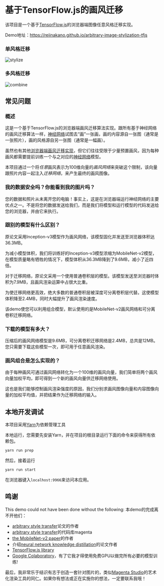 # 基于TensorFlow.js的画风迁移

该项目是一个基于[TensorFlow.js](https://js.tensorflow.org/)的浏览器端图像任意风格迁移实现。

Demo地址：https://reiinakano.github.io/arbitrary-image-stylization-tfjs

### 单风格迁移

![stylize](readme_img/stylize.jpg)

### 多风格迁移

![combine](readme_img/combine.jpg)

## 常见问题

### 概述

这是一个基于TensorFlow.js的浏览器端画风迁移算法实现。跟所有基于神经网络的画风迁移算法一样，[神经网络](https://zh.wikipedia.org/wiki/%E4%BA%BA%E5%B7%A5%E7%A5%9E%E7%BB%8F%E7%BD%91%E7%BB%9C)试图去“画”一张画，画的内容源自一张图（通常是一张照片），画的风格源自另一张图（通常是一幅画）。

虽然也有其他[浏览器端画风迁移实现](https://github.com/reiinakano/fast-style-transfer-deeplearnjs)，但它们往往受限于少量预置画风，因为每种画风都需要提前训练一个与之对应的[神经网络](https://zh.wikipedia.org/wiki/%E4%BA%BA%E5%B7%A5%E7%A5%9E%E7%BB%8F%E7%BD%91%E7%BB%9C)模型。

本项目通过一个将*任意*画风表示为100维向量的*画风网络*来突破这个限制，该向量跟照片内容一起注入*迁移网络*，来产生最终的画风图像。

### 我的数据安全吗？你能看到我的图片吗？

您的数据和照片从未离开您的电脑！事实上，这是在浏览器端运行神经网络的主要优点之一。不是将您的数据发送给我们，而是我们将模型和运行模型的代码发送给您的浏览器，并由它来执行。

### 跟别的模型有什么区别？

原论文采用Inception-v3模型作为画风网络，该模型固化并发送至浏览器体积达36.3MB。

为减小模型体积，我们将训练好的Inception-v3模型浓缩为MobileNet-v2模型，在模型质量略有牺牲的情况下，模型体积从36.3MB降到了9.6MB，减小了近四倍。

对于迁移网络，原论文采用一个使用普通卷积层的模型。该模型发送至浏览器时体积为7.9MB，且画风渲染运算中占很大比重。

为使迁移网络更高效，绝大多数的普通卷积层被深度可分离卷积层代替。这使模型体积降至2.4MB，同时大幅提升了画风渲染速度。

该demo使您可以利用组合模型，默认使用的是MobileNet-v2画风网络和可分离卷积迁移网络。

### 下载的模型有多大？

压缩后的画风网络模型是9.6MB，可分离卷积迁移网络是2.4MB，总共是12MB。您只需要下载这些模型一次，即可用于任意画风渲染。

### 画风组合是怎么实现的？

由于每种画风可通过画风网络转化为一个100维的画风向量，我们简单将两个画风向量加权平均，即可得到一个新的画风向量供迁移网络使用。

这也是我们能够控制画风渲染强度的原因，我们分别求画风图像向量和内容图像向量的加权平均值，并把结果作为迁移网络的输入。

## 本地开发调试

本项目采用[Yarn](https://yarnpkg.com/en/)为依赖管理工具

本地运行，您需要先安装Yarn，并在项目的根目录运行下面的命令来获得所有依赖包。

```bash
yarn run prep
```

然后，接着运行

```bash
yarn run start
```

在浏览器键入`localhost:9966`来访问本应用。

## 鸣谢

This demo could not have been done without the following:
本demo的完成离不开他们：

* [arbitrary style transfer](https://arxiv.org/abs/1705.06830)论文的作者
* [arbitrary style transfer](https://github.com/tensorflow/magenta/tree/master/magenta/models/arbitrary_image_stylization)的代码库magenta
* [the MobileNet-v2 paper](https://arxiv.org/abs/1801.04381)的作者
* 介绍[neural network knowledge distillation](https://arxiv.org/abs/1503.02531)的论文作者
* [TensorFlow.js library](https://js.tensorflow.org)
* [Google Colaboratory](https://colab.research.google.com/)，有了它我才得使用免费GPU以做完所有必要的模型训练!

最后，我非常乐于结识有志于创造一套针对图片的，类似[Magenta Studio](https://magenta.tensorflow.org/studio)的艺术化渲染工具的同仁。如果你有想法或正在实施你的想法，一定要联系我哦！

